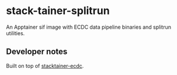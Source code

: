# stack-tainer-splitrun

An Apptainer sif image with ECDC data pipeline binaries and splitrun utilities.

## Developer notes
Built on top of [stacktainer-ecdc](https://github.com/g5t/stacktainer-ecdc).
